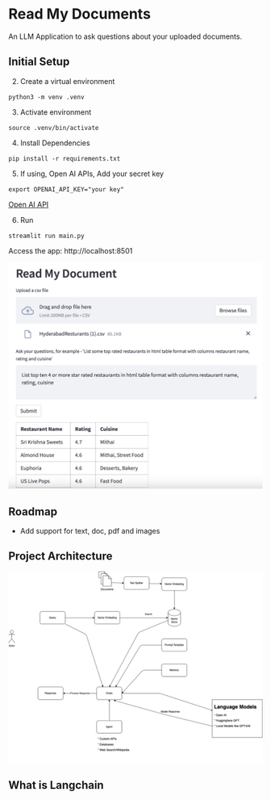 # Read My Documents

An LLM Application to ask questions about your uploaded documents.

## Initial Setup

2. Create a virtual environment
```
python3 -m venv .venv
```

3. Activate environment
```
source .venv/bin/activate
```

4. Install Dependencies

```
pip install -r requirements.txt
```

5. If using, Open AI APIs, Add your secret key

```
export OPENAI_API_KEY="your key"
```
[Open AI API](https://platform.openai.com/account/api-keys)

6. Run 
```
streamlit run main.py
```
Access the app: http://localhost:8501

![App UI](assets/read-my-document.png)

## Roadmap

* Add support for text, doc, pdf and images

## Project Architecture

![Project Architecture](assets/langchain.png)

## What is Langchain
